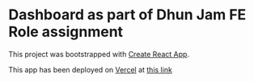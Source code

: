 # Dashboard as part of Dhun Jam FE Role assignment

This project was bootstrapped with [Create React App](https://github.com/facebook/create-react-app).

This app has been deployed on [Vercel](https://vercel.com/) at [this link](https://dj-dashboard.vercel.app/)
